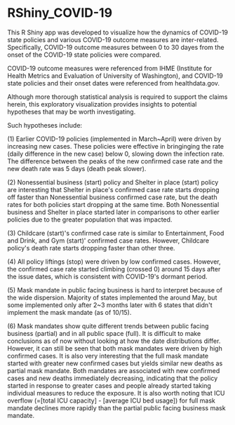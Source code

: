 # RShiny_COVID-19


This R Shiny app was developed to visualize how the dynamics of COVID-19 state policies and various COVID-19 outcome measures are inter-related.
Specifically, COVID-19 outcome measures between 0 to 30 dayes from the onset of the COVID-19 state policies were compared.

COVID-19 outcome measures were referenced from IHME (Institute for Health Metrics and Evaluation of University of Washington), and COVID-19 state policies and their onset dates were referenced from healthdata.gov.


Although more thorough statistical analysis is required to support the claims herein, this exploratory visualization provides insights to potential hypotheses that may be worth investigating.

Such hypotheses include:

  (1) Earlier COVID-19 policies (implemented in March~April) were driven by increasing new cases. These policies were effective in bringinging the rate (daily difference in the new case) below 0, slowing down the infection rate. The difference between the peaks of the new confirmed case rate and the new death rate was 5 days (death peak slower). 
  
  (2) Nonessential business (start) policy and Shelter in place (start) policy are interesting that Shelter in place's confirmed case rate starts dropping off faster than Nonessential business confirmed case rate, but the death rates for both policies start dropping at the same time. Both Nonessential business and Shelter in place started later in comparisons to other earlier policies due to the greater population that was impacted. 
  
  (3) Childcare (start)'s confirmed case rate is similar to Entertainment, Food and Drink, and Gym (start)' confirmed case rates. However, Childcare policy's death rate starts dropping faster than other three.
  
  (4) All policy liftings (stop) were driven by low confirmed cases. However, the confirmed case rate started climbing (crossed 0) around 15 days after the issue dates, which is consistent with COVID-19's dormant period.
  
  (5) Mask mandate in public facing business is hard to interpret because of the wide dispersion. Majority of states implemented the around May, but some implemented only after 2~3 months later with 6 states that didn't implement the mask mandate (as of 10/15).
  
  (6) Mask mandates show quite different trends between public facing business (partial) and in all public space (full). It is difficult to make conclusions as of now without looking at how the date distributions differ. However, it can still be seen that both mask mandates were driven by high confirmed cases. It is also very interesting that the full mask mandate started with greater new confirmed cases but yields similar new deaths as partial mask mandate. Both mandates are associated with new confirmed cases and new deaths immediately decreasing, indicating that the policy started in response to greater cases and people already started taking individual measures to reduce the exposure. It is also worth noting that ICU overflow (=[total ICU capacity] - [average ICU bed usage]) for full mask mandate declines more rapidly than the partial public facing business mask mandate.


